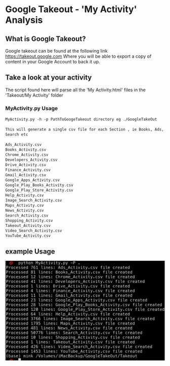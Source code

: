 # Google Takeout - 'My Activity' Analysis

## What is Google Takeout?
Google takeout can be found at the following link https://takeout.google.com  Where you will be
able to export a copy of content in your Google Account to back it up.

## Take a look at your activity
The script found here will parse all the 'My Activity.html' files in the 'Takeout/My Activity' folder


### MyActivity.py Usage



    MyActivity.py -h -p PathToGoogeTakeout directory eg ./GoogleTakeOut

    This will generate a single csv file for each Section , ie Books, Ads, Search etc

    Ads_Activity.csv
    Books_Activity.csv
    Chrome_Activity.csv
    Developers_Activity.csv
    Drive_Activity.csv
    Finance_Activity.csv
    Gmail_Activity.csv
    Google_Apps_Activity.csv
    Google_Play_Books_Activity.csv
    Google_Play_Store_Activity.csv
    Help_Activity.csv
    Image_Search_Activity.csv
    Maps_Activity.csv
    News_Activity.csv
    Search_Activity.csv
    Shopping_Activity.csv
    Takeout_Activity.csv
    Video_Search_Activity.csv
    YouTube_Activity.csv
## example Usage

![Example Image](https://github.com/lxrocks/GoogleTakeOutMyActivity/blob/master/MyActivityUsageEx1.png)
